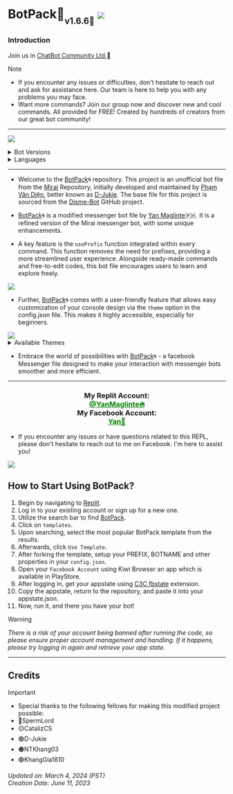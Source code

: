 <h1>BotPack🤖<sub><sub>v1.6.6🚀</sub></sub>
  <img align="center" src="https://i.ibb.co/gMMvsYf/20240125-225244-0000.png"></a>

<h3>Introduction</h3>

Join us in [ChatBot Community Ltd.](https://www.facebook.com/groups/178711334798450/?ref=share)🍪
> [!NOTE]
> - If you encounter any issues or difficulties, don't hesitate to reach out and ask for assistance here. Our team is here to help you with any problems you may face.
> - Want more commands? Join our group now and discover new and cool commands. All provided for FREE! Created by hundreds of creators from our great bot community!
---
[<img align="center" src="https://i.ibb.co/khSZZPL/IMG-20230730-074956.jpg">](https://www.facebook.com/groups/178711334798450/?ref=share)
</h1>

<details>
  <summary>Bot Versions</summary>
<h3>Minor Changes (V1.6.6) 📦</h3>

- README.md modified
- SetPostReaction problem fixed
- Removed 'mirai' properties in the languages section since it wasn't used.

<h3>What's new? (V1.6.5) 📦</h3>

- Added editMessage.js in the FCA.
- Remove typ and read_receipt.
- Shorten and simplified the codes.
- Fix some issues related to the bot not being able to respond.
- Made some changes to the FCA.
- Removed handleNotification.js since it was not in use.
- Removed readline package. (You can now use BotPack and host it in render.com)
- Removed Email and Password Method since it's not doing good anymore.
- Bug fixed.
</details>

<details>
  <summary>Languages</summary>
  
> - en = English-US 
> - vi = Vietnamese 
> - tl = Tagalog 
> - cb = Bisaya/Cebuano
> - bd = Bengali 
> - ar = Arabic

Go to your config.json and set it in the language property:
```json
{
  "language": "en",
}
```
</details>

---

- Welcome to the [BotPack](https://replit.com/@YanMaglinte/BotPack)🌀 repository. This project is an unofficial bot file from the [Mirai](https://github.com/m1raibot/miraiv2) Repository, initially developed and maintained by [Phạm Văn Diện](https://github.com/D-Jukie/Disme-Bot.git), better known as [D-Jukie](https://github.com/D-Jukie). The base file for this project is sourced from the [Disme-Bot](https://github.com/D-Jukie/Disme-Bot.git) GitHub project.

- [BotPack](https://replit.com/@YanMaglinte/BotPack)🌀 is a modified messenger bot file by [Yan Maglinte](https://replit.com/@YanMaglinte)🇵🇭. It is a refined version of the Mirai messenger bot, with some unique enhancements. 

- A key feature is the `usePrefix` function integrated within every command. This function removes the need for prefixes, providing a more streamlined user experience. Alongside ready-made commands and free-to-edit codes, this bot file encourages users to learn and explore freely.
<img align="center" src="https://i.imgur.com/Je8NbDn.jpg"/>

- Further, [BotPack](https://replit.com/@YanMaglinte/BotPack)🌀 comes with a user-friendly feature that allows easy customization of your console design via the `theme` option in the config.json file. This makes it highly accessible, especially for beginners.
<img align="center" src="https://i.imgur.com/wHD2zXv.jpg"/>

<details>
  <summary>Available Themes</summary>
  
> - Blue
> - Aqua
> - Fiery
> - Orange
> - Pink
> - Red
> - Retro
> - Sunlight
> - Teen
> - Summer
> - Flower
> - Ghost
> - Purple
> - Rainbow
> - Hacker

Go to your `config.json` and set it in the language property:
```json
{
  "DESIGN": {
    "Title": "BotPack",
    "Theme": "Blue",
    "Admin": "YOUR_NAME"
  }
}
```
</details>

- Embrace the world of possibilities with [BotPack](https://replit.com/@YanMaglinte/BotPack)🌀 - a facebook Messenger file designed to make your interaction with messenger bots smoother and more efficient.
---
<div align="center">
      <h3>My Replit Account:
      <a href="https://replit.com/@YanMaglinte" style="color: green;"><br>@YanMaglinte🔥</a>
        <br>
        My Facebook Account:<a href="https://www.facebook.com/yandeva.me?mibextid=b06tZ0" style="color: green;"><br>Yan🚀</a></h3></div>

- If you encounter any issues or have questions related to this REPL, please don't hesitate to reach out to me on Facebook. I'm here to assist you!

<img align="center" src="https://i.ibb.co/z4d9ttK/Screenshot-2024-01-25-06-40-30-01-a23b203fd3aafc6dcb84e438dda678b6.jpg"/>

## **How to Start Using BotPack?**
1. Begin by navigating to [Replit](https://replit.com).
2. Log in to your existing account or sign up for a new one.
3. Utilize the search bar to find [BotPack](https://replit.com/@YanMaglinte/BotPack).
4. Click on `templates`.
5. Upon searching, select the most popular BotPack template from the results.
6. Afterwards, click `Use Template`.
7. After forking the template, setup your PREFIX, BOTNAME and other properties in your `config.json`. 
8. Open your `Facebook Account` using Kiwi Browser an app which is available in PlayStore.
9. After logging in, get your appstate using [C3C fbstate](https://github.com/c3cbot/c3c-fbstate/archive/refs/tags/1.5.zip) extension.
10. Copy the appstate, return to the repository, and paste it into your appstate.json.
11. Now, run it, and there you have your bot!

> [!WARNING]
> *There is a risk of your account being banned after running the code, so please ensure proper account management and handling. If it happens, please try logging in again and retrieve your app state.*
---

## Credits
> [!IMPORTANT]
> - Special thanks to the following fellows for making this modified project possible:
> - 🔴SpermLord
> - 🟡CatalizCS
> - 🟢D-Jukie
> - 🟠NTKhang03
> - 🟣KhangGia1810
>   
> _Updated on: March 4, 2024 (PST)<br>Creation Date: June 11, 2023_
